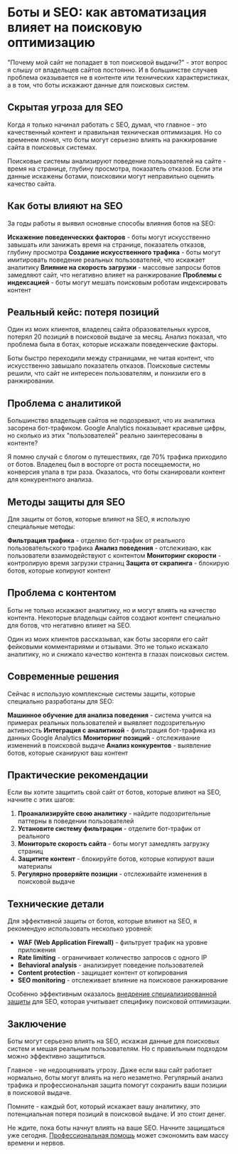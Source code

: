 # Боты и SEO: как автоматизация влияет на поисковую оптимизацию

"Почему мой сайт не попадает в топ поисковой выдачи?" - этот вопрос я слышу от владельцев сайтов постоянно. И в большинстве случаев проблема оказывается не в контенте или технических характеристиках, а в том, что боты искажают данные для поисковых систем.

## Скрытая угроза для SEO

Когда я только начинал работать с SEO, думал, что главное - это качественный контент и правильная техническая оптимизация. Но со временем понял, что боты могут серьезно влиять на ранжирование сайта в поисковых системах.

Поисковые системы анализируют поведение пользователей на сайте - время на странице, глубину просмотра, показатель отказов. Если эти данные искажены ботами, поисковики могут неправильно оценить качество сайта.

## Как боты влияют на SEO

За годы работы я выявил основные способы влияния ботов на SEO:

**Искажение поведенческих факторов** - боты могут искусственно завышать или занижать время на странице, показатель отказов, глубину просмотра
**Создание искусственного трафика** - боты могут имитировать поведение реальных пользователей, что искажает аналитику
**Влияние на скорость загрузки** - массовые запросы ботов замедляют сайт, что негативно влияет на ранжирование
**Проблемы с индексацией** - боты могут мешать поисковым роботам индексировать контент

## Реальный кейс: потеря позиций

Один из моих клиентов, владелец сайта образовательных курсов, потерял 20 позиций в поисковой выдаче за месяц. Анализ показал, что проблема была в ботах, которые искажали поведенческие факторы.

Боты быстро переходили между страницами, не читая контент, что искусственно завышало показатель отказов. Поисковые системы решили, что сайт не интересен пользователям, и понизили его в ранжировании.

## Проблема с аналитикой

Большинство владельцев сайтов не подозревают, что их аналитика засорена бот-трафиком. Google Analytics показывает красивые цифры, но сколько из этих "пользователей" реально заинтересованы в контенте?

Я помню случай с блогом о путешествиях, где 70% трафика приходило от ботов. Владелец был в восторге от роста посещаемости, но конверсия упала в три раза. Оказалось, что боты сканировали контент для конкурентного анализа.

## Методы защиты для SEO

Для защиты от ботов, которые влияют на SEO, я использую специальные методы:

**Фильтрация трафика** - отделяю бот-трафик от реального пользовательского трафика
**Анализ поведения** - отслеживаю, как пользователи взаимодействуют с контентом
**Мониторинг скорости** - контролирую время загрузки страниц
**Защита от скрапинга** - блокирую ботов, которые копируют контент

## Проблема с контентом

Боты не только искажают аналитику, но и могут влиять на качество контента. Некоторые владельцы сайтов создают контент специально для ботов, что негативно влияет на SEO.

Один из моих клиентов рассказывал, как боты засоряли его сайт фейковыми комментариями и отзывами. Это не только искажало аналитику, но и снижало качество контента в глазах поисковых систем.

## Современные решения

Сейчас я использую комплексные системы защиты, которые специально разработаны для SEO:

**Машинное обучение для анализа поведения** - система учится на примерах реальных пользователей и выявляет подозрительную активность
**Интеграция с аналитикой** - фильтрация бот-трафика из данных Google Analytics
**Мониторинг позиций** - отслеживание изменений в поисковой выдаче
**Анализ конкурентов** - выявление ботов, которые сканируют ваш контент

## Практические рекомендации

Если вы хотите защитить свой сайт от ботов, которые влияют на SEO, начните с этих шагов:

1. **Проанализируйте свою аналитику** - найдите подозрительные паттерны в поведении пользователей
2. **Установите систему фильтрации** - отделите бот-трафик от реального
3. **Мониторьте скорость сайта** - боты могут замедлять загрузку страниц
4. **Защитите контент** - блокируйте ботов, которые копируют ваши материалы
5. **Регулярно проверяйте позиции** - отслеживайте изменения в поисковой выдаче

## Технические детали

Для эффективной защиты от ботов, которые влияют на SEO, я рекомендую использовать несколько уровней:

- **WAF (Web Application Firewall)** - фильтрует трафик на уровне приложения
- **Rate limiting** - ограничивает количество запросов с одного IP
- **Behavioral analysis** - анализирует поведение пользователей
- **Content protection** - защищает контент от копирования
- **SEO monitoring** - отслеживает влияние на поисковое ранжирование

Особенно эффективным оказалось [внедрение специализированной защиты](https://progaem.com/ustanovka-antibota-usluga-po-zashhite-ot-botов-vashih-sajtов-na-различных-cms-системах.html) для SEO, которая учитывает специфику поисковой оптимизации.

## Заключение

Боты могут серьезно влиять на SEO, искажая данные для поисковых систем и мешая реальным пользователям. Но с правильным подходом можно эффективно защититься.

Главное - не недооценивать угрозу. Даже если ваш сайт работает нормально, боты могут влиять на него незаметно. Регулярный анализ трафика и профессиональная защита помогут сохранить ваши позиции в поисковой выдаче.

Помните - каждый бот, который искажает вашу аналитику, это потенциальная потеря позиций в поисковой выдаче. И это стоит денег.

Не ждите, пока боты начнут влиять на ваше SEO. Начните защищаться уже сегодня. [Профессиональная помощь](https://progaem.com/ustanovka-antibota-usluga-po-zashhite-ot-botов-vashih-sajtов-na-различных-cms-системах.html) может сэкономить вам массу времени и нервов.





